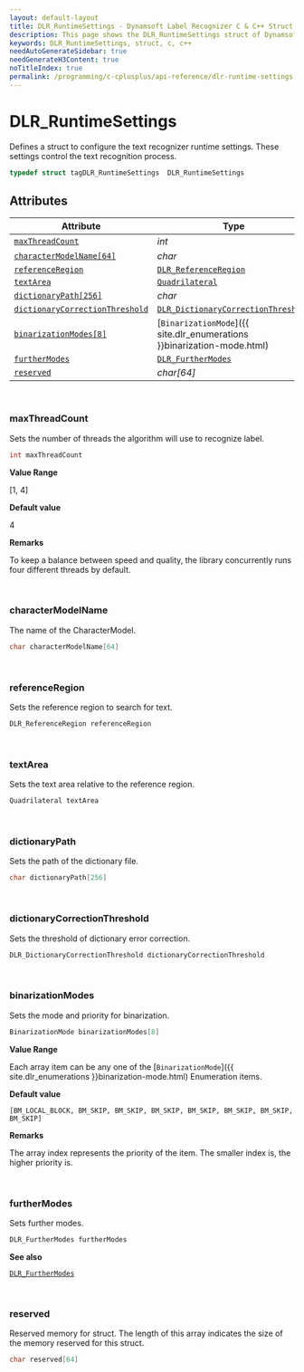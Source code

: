 ```yaml
---
layout: default-layout
title: DLR_RuntimeSettings - Dynamsoft Label Recognizer C & C++ Struct
description: This page shows the DLR_RuntimeSettings struct of Dynamsoft Label Recognizer for C & C++ Language.
keywords: DLR_RuntimeSettings, struct, c, c++
needAutoGenerateSidebar: true
needGenerateH3Content: true
noTitleIndex: true
permalink: /programming/c-cplusplus/api-reference/dlr-runtime-settings-v2.0.html
---
```



# DLR_RuntimeSettings
Defines a struct to configure the text recognizer runtime settings. These settings control the text recognition process.

```cpp
typedef struct tagDLR_RuntimeSettings  DLR_RuntimeSettings
```  
  

## Attributes
  
| Attribute | Type |
|---------- | ---- |
| [`maxThreadCount`](#maxthreadcount) | *int* |
| [`characterModelName[64]`](#charactermodelname) | *char* |
| [`referenceRegion`](#referenceregion) | [`DLR_ReferenceRegion`](dlr-reference-region.html) |
| [`textArea`](#textarea) | [`Quadrilateral`](quadrilateral.html) |
| [`dictionaryPath[256]`](#dictionarypath) | *char* |
| [`dictionaryCorrectionThreshold`](#dictionarycorrectionthreshold) |  [`DLR_DictionaryCorrectionThreshold`](dlr-dictionary-correction-threshold.html) |
| [`binarizationModes[8]`](#binarizationmodes) | [`BinarizationMode`]({{ site.dlr_enumerations }}binarization-mode.html) |
| [`furtherModes`](#furthermodes) | [`DLR_FurtherModes`](dlr-further-modes.html)|
| [`reserved`](#reserved) | *char\[64\]* |


&nbsp;

### maxThreadCount
Sets the number of threads the algorithm will use to recognize label.
```cpp
int maxThreadCount
```

**Value Range**

[1, 4]

**Default value**

4

**Remarks**

To keep a balance between speed and quality, the library concurrently runs four different threads by default.

&nbsp;

### characterModelName
The name of the CharacterModel.
```cpp
char characterModelName[64]
```

&nbsp;

### referenceRegion
Sets the reference region to search for text.
```cpp
DLR_ReferenceRegion referenceRegion
```

&nbsp;

### textArea
Sets the text area relative to the reference region.
```cpp
Quadrilateral textArea
```

&nbsp;

### dictionaryPath
Sets the path of the dictionary file.
```cpp
char dictionaryPath[256]
```

&nbsp;

### dictionaryCorrectionThreshold
Sets the threshold of dictionary error correction.
```cpp
DLR_DictionaryCorrectionThreshold dictionaryCorrectionThreshold
```

&nbsp;

### binarizationModes
Sets the mode and priority for binarization.

```cpp
BinarizationMode binarizationModes[8]
```

**Value Range**

Each array item can be any one of the [`BinarizationMode`]({{ site.dlr_enumerations }}binarization-mode.html) Enumeration items.

**Default value**

`[BM_LOCAL_BLOCK, BM_SKIP, BM_SKIP, BM_SKIP, BM_SKIP, BM_SKIP, BM_SKIP, BM_SKIP]`

**Remarks**

The array index represents the priority of the item. The smaller index is, the higher priority is.


&nbsp;

### furtherModes
Sets further modes.

```cpp
DLR_FurtherModes furtherModes
```

**See also**

[`DLR_FurtherModes`](dlr-further-modes.html)

&nbsp;

### reserved
Reserved memory for struct. The length of this array indicates the size of the memory reserved for this struct.
```cpp
char reserved[64]
```

